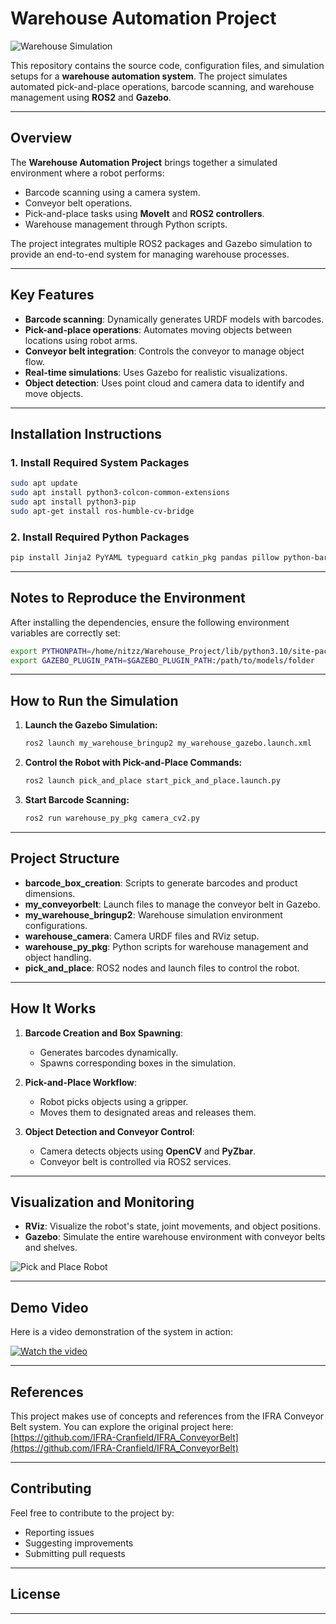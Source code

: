 
# Warehouse Automation Project

![Warehouse Simulation](<INSERT_IMAGE_URL_1>)

This repository contains the source code, configuration files, and simulation setups for a **warehouse automation system**. The project simulates automated pick-and-place operations, barcode scanning, and warehouse management using **ROS2** and **Gazebo**.

---

## **Overview**

The **Warehouse Automation Project** brings together a simulated environment where a robot performs:
- Barcode scanning using a camera system.
- Conveyor belt operations.
- Pick-and-place tasks using **MoveIt** and **ROS2 controllers**.
- Warehouse management through Python scripts.

The project integrates multiple ROS2 packages and Gazebo simulation to provide an end-to-end system for managing warehouse processes.

---

## **Key Features**

- **Barcode scanning**: Dynamically generates URDF models with barcodes.
- **Pick-and-place operations**: Automates moving objects between locations using robot arms.
- **Conveyor belt integration**: Controls the conveyor to manage object flow.
- **Real-time simulations**: Uses Gazebo for realistic visualizations.
- **Object detection**: Uses point cloud and camera data to identify and move objects.

---

## **Installation Instructions**

### 1. **Install Required System Packages**
```bash
sudo apt update
sudo apt install python3-colcon-common-extensions
sudo apt install python3-pip
sudo apt-get install ros-humble-cv-bridge
```

### 2. **Install Required Python Packages**
```bash
pip install Jinja2 PyYAML typeguard catkin_pkg pandas pillow python-barcode lxml opencv-python pyzbar numpy==1.23.5
```

---

## **Notes to Reproduce the Environment**

After installing the dependencies, ensure the following environment variables are correctly set:

```bash
export PYTHONPATH=/home/nitzz/Warehouse_Project/lib/python3.10/site-packages:$PYTHONPATH
export GAZEBO_PLUGIN_PATH=$GAZEBO_PLUGIN_PATH:/path/to/models/folder
```

---

## **How to Run the Simulation**

1. **Launch the Gazebo Simulation:**
   ```bash
   ros2 launch my_warehouse_bringup2 my_warehouse_gazebo.launch.xml
   ```

2. **Control the Robot with Pick-and-Place Commands:**
   ```bash
   ros2 launch pick_and_place start_pick_and_place.launch.py
   ```

3. **Start Barcode Scanning:**
   ```bash
   ros2 run warehouse_py_pkg camera_cv2.py
   ```

---

## **Project Structure**

- **barcode_box_creation**: Scripts to generate barcodes and product dimensions.
- **my_conveyorbelt**: Launch files to manage the conveyor belt in Gazebo.
- **my_warehouse_bringup2**: Warehouse simulation environment configurations.
- **warehouse_camera**: Camera URDF files and RViz setup.
- **warehouse_py_pkg**: Python scripts for warehouse management and object handling.
- **pick_and_place**: ROS2 nodes and launch files to control the robot.

---

## **How It Works**

1. **Barcode Creation and Box Spawning**:
   - Generates barcodes dynamically.
   - Spawns corresponding boxes in the simulation.

2. **Pick-and-Place Workflow**:
   - Robot picks objects using a gripper.
   - Moves them to designated areas and releases them.

3. **Object Detection and Conveyor Control**:
   - Camera detects objects using **OpenCV** and **PyZbar**.
   - Conveyor belt is controlled via ROS2 services.

---

## **Visualization and Monitoring**

- **RViz**: Visualize the robot's state, joint movements, and object positions.
- **Gazebo**: Simulate the entire warehouse environment with conveyor belts and shelves.

![Pick and Place Robot](<INSERT_IMAGE_URL_2>)

---

## **Demo Video**

Here is a video demonstration of the system in action:

[![Watch the video](<INSERT_IMAGE_URL_3>)](<VIDEO_URL>)

---

## **References**

This project makes use of concepts and references from the IFRA Conveyor Belt system. You can explore the original project here:  
[https://github.com/IFRA-Cranfield/IFRA_ConveyorBelt](https://github.com/IFRA-Cranfield/IFRA_ConveyorBelt)

---

## **Contributing**

Feel free to contribute to the project by:
- Reporting issues
- Suggesting improvements
- Submitting pull requests

---

## **License**



---
